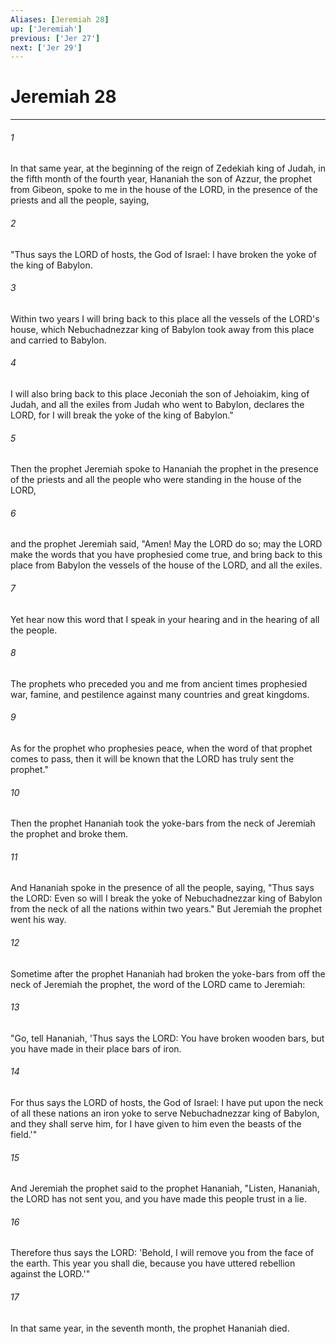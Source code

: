 ```yaml
---
Aliases: [Jeremiah 28]
up: ['Jeremiah']
previous: ['Jer 27']
next: ['Jer 29']
---
```

# Jeremiah 28
***



###### 1 
In that same year, at the beginning of the reign of Zedekiah king of Judah, in the fifth month of the fourth year, Hananiah the son of Azzur, the prophet from Gibeon, spoke to me in the house of the LORD, in the presence of the priests and all the people, saying, 

###### 2 
"Thus says the LORD of hosts, the God of Israel: I have broken the yoke of the king of Babylon. 

###### 3 
Within two years I will bring back to this place all the vessels of the LORD's house, which Nebuchadnezzar king of Babylon took away from this place and carried to Babylon. 

###### 4 
I will also bring back to this place Jeconiah the son of Jehoiakim, king of Judah, and all the exiles from Judah who went to Babylon, declares the LORD, for I will break the yoke of the king of Babylon." 

###### 5 
Then the prophet Jeremiah spoke to Hananiah the prophet in the presence of the priests and all the people who were standing in the house of the LORD, 

###### 6 
and the prophet Jeremiah said, "Amen! May the LORD do so; may the LORD make the words that you have prophesied come true, and bring back to this place from Babylon the vessels of the house of the LORD, and all the exiles. 

###### 7 
Yet hear now this word that I speak in your hearing and in the hearing of all the people. 

###### 8 
The prophets who preceded you and me from ancient times prophesied war, famine, and pestilence against many countries and great kingdoms. 

###### 9 
As for the prophet who prophesies peace, when the word of that prophet comes to pass, then it will be known that the LORD has truly sent the prophet." 

###### 10 
Then the prophet Hananiah took the yoke-bars from the neck of Jeremiah the prophet and broke them. 

###### 11 
And Hananiah spoke in the presence of all the people, saying, "Thus says the LORD: Even so will I break the yoke of Nebuchadnezzar king of Babylon from the neck of all the nations within two years." But Jeremiah the prophet went his way. 

###### 12 
Sometime after the prophet Hananiah had broken the yoke-bars from off the neck of Jeremiah the prophet, the word of the LORD came to Jeremiah: 

###### 13 
"Go, tell Hananiah, 'Thus says the LORD: You have broken wooden bars, but you have made in their place bars of iron. 

###### 14 
For thus says the LORD of hosts, the God of Israel: I have put upon the neck of all these nations an iron yoke to serve Nebuchadnezzar king of Babylon, and they shall serve him, for I have given to him even the beasts of the field.'" 

###### 15 
And Jeremiah the prophet said to the prophet Hananiah, "Listen, Hananiah, the LORD has not sent you, and you have made this people trust in a lie. 

###### 16 
Therefore thus says the LORD: 'Behold, I will remove you from the face of the earth. This year you shall die, because you have uttered rebellion against the LORD.'" 

###### 17 
In that same year, in the seventh month, the prophet Hananiah died.
